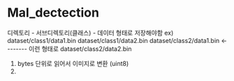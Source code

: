 # Mal_dectection

디렉토리 - 서브디렉토리(클래스) - 데이터 형태로 저장해야함
ex) dataset/class1/data1.bin
    dataset/class1/data2.bin
    dataset/class2/data1.bin         <-------- 이런 형태로
    dataset/class2/data2.bin

1. bytes 단위로 읽어서 이미지로 변환 (uint8)
2. 
